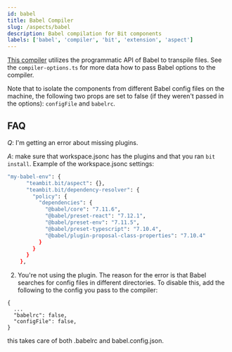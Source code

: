 ```yaml
---
id: babel
title: Babel Compiler
slug: /aspects/babel
description: Babel compilation for Bit components
labels: ['babel', 'compiler', 'bit', 'extension', 'aspect']
---
```


[This compiler](https://bit.dev/teambit/compilation/babel) utilizes the programmatic API of Babel to transpile files. See the `compiler-options.ts` for more data how to pass Babel options to the compiler.

Note that to isolate the components from different Babel config files on the machine, the following two props are set to false (if they weren't passed in the options): `configFile` and `babelrc`.

## FAQ

_Q_: I'm getting an error about missing plugins.

_A_: make sure that workspace.jsonc has the plugins and that you ran `bit install`.
Example of the workspace.jsonc settings:

```bash
"my-babel-env": {
      "teambit.bit/aspect": {},
      "teambit.bit/dependency-resolver": {
        "policy": {
          "dependencies": {
            "@babel/core": "7.11.6",
            "@babel/preset-react": "7.12.1",
            "@babel/preset-env": "7.11.5",
            "@babel/preset-typescript": "7.10.4",
            "@babel/plugin-proposal-class-properties": "7.10.4"
          }
        }
      }
    },
```

2. You're not using the plugin.
   The reason for the error is that Babel searches for config files in different directories. To disable this, add the following to the config you pass to the compiler:

```
{
  ...
  "babelrc": false,
  "configFile": false,
}
```

this takes care of both .babelrc and babel.config.json.
